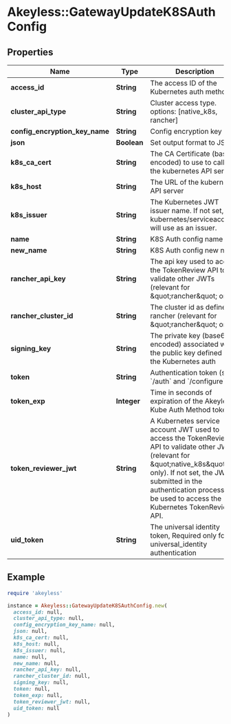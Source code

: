 # Akeyless::GatewayUpdateK8SAuthConfig

## Properties

| Name | Type | Description | Notes |
| ---- | ---- | ----------- | ----- |
| **access_id** | **String** | The access ID of the Kubernetes auth method |  |
| **cluster_api_type** | **String** | Cluster access type. options: [native_k8s, rancher] | [optional][default to &#39;native_k8s&#39;] |
| **config_encryption_key_name** | **String** | Config encryption key | [optional] |
| **json** | **Boolean** | Set output format to JSON | [optional] |
| **k8s_ca_cert** | **String** | The CA Certificate (base64 encoded) to use to call into the kubernetes API server | [optional] |
| **k8s_host** | **String** | The URL of the kubernetes API server |  |
| **k8s_issuer** | **String** | The Kubernetes JWT issuer name. If not set, kubernetes/serviceaccount will use as an issuer. | [optional] |
| **name** | **String** | K8S Auth config name |  |
| **new_name** | **String** | K8S Auth config new name |  |
| **rancher_api_key** | **String** | The api key used to access the TokenReview API to validate other JWTs (relevant for \&quot;rancher\&quot; only) | [optional] |
| **rancher_cluster_id** | **String** | The cluster id as define in rancher (relevant for \&quot;rancher\&quot; only) | [optional] |
| **signing_key** | **String** | The private key (base64 encoded) associated with the public key defined in the Kubernetes auth |  |
| **token** | **String** | Authentication token (see &#x60;/auth&#x60; and &#x60;/configure&#x60;) | [optional] |
| **token_exp** | **Integer** | Time in seconds of expiration of the Akeyless Kube Auth Method token | [optional][default to 300] |
| **token_reviewer_jwt** | **String** | A Kubernetes service account JWT used to access the TokenReview API to validate other JWTs (relevant for \&quot;native_k8s\&quot; only). If not set, the JWT submitted in the authentication process will be used to access the Kubernetes TokenReview API. | [optional] |
| **uid_token** | **String** | The universal identity token, Required only for universal_identity authentication | [optional] |

## Example

```ruby
require 'akeyless'

instance = Akeyless::GatewayUpdateK8SAuthConfig.new(
  access_id: null,
  cluster_api_type: null,
  config_encryption_key_name: null,
  json: null,
  k8s_ca_cert: null,
  k8s_host: null,
  k8s_issuer: null,
  name: null,
  new_name: null,
  rancher_api_key: null,
  rancher_cluster_id: null,
  signing_key: null,
  token: null,
  token_exp: null,
  token_reviewer_jwt: null,
  uid_token: null
)
```

